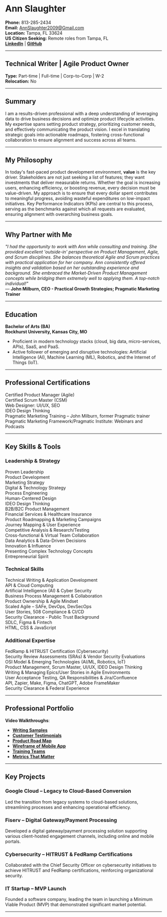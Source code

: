 # Ann Slaughter

**Phone:** 813-285-2434  
**Email:** AnnSlaughter2009@Gmail.com  
**Location:** Tampa, FL 33624  
**US Citizen Seeking:** Remote roles from Tampa, FL
</br>
[**LinkedIn**](https://www.linkedin.com/in/annslaughter/) | [**GitHub**](https://github.com/AnnSlaughter2009)  

---

## **Technical Writer | Agile Product Owner**

**Type:** Part-time | Full-time | Corp-to-Corp | W-2  
**Relocation:** No

---

## **Summary**

I am a results-driven professional with a deep understanding of leveraging data to drive business decisions and optimize product lifecycle activities. My expertise spans setting product strategy, prioritizing customer needs, and effectively communicating the product vision. I excel in translating strategic goals into actionable roadmaps, fostering cross-functional collaboration to ensure alignment and success across all teams.

---

## **My Philosophy**

In today's fast-paced product development environment, **value** is the key driver. Stakeholders are not just seeking a list of features; they want investments that deliver measurable returns. Whether the goal is increasing users, enhancing efficiency, or boosting revenue, every decision must be value-driven. My approach is to ensure that every dollar spent contributes to meaningful progress, avoiding wasteful expenditures on low-impact initiatives. Key Performance Indicators (KPIs) are central to this process, serving as the benchmarks against which all requests are evaluated, ensuring alignment with overarching business goals.

---

## **Why Partner with Me**

*"I had the opportunity to work with Ann while consulting and training. She provided excellent 'outside-in' perspective on Product Management, Agile, and Scrum disciplines. She balances theoretical Agile and Scrum practices with practical application for her company. Ann consistently offered insights and validation based on her outstanding experience and background. She embraced the Market-Driven Product Management concepts while bridging them extremely well to applying them. A top-notch individual!"*  
— **John Milburn, CEO - Practical Growth Strategies; Pragmatic Marketing Trainer**

---

## **Education**

**Bachelor of Arts (BA)**  
**Rockhurst University, Kansas City, MO**  
- Proficient in modern technology stacks (cloud, big data, micro-services, APIs), SaaS, and PaaS.  
- Active follower of emerging and disruptive technologies: Artificial Intelligence (AI), Machine Learning (ML), Robotics, and the Internet of Things (IoT).

---

## **Professional Certifications**

Certified Product Manager (Agile)  
Certified Scrum Master (CSM)  
Web Designer: UI/UX, SEO  
IDEO Design Thinking  
Pragmatic Marketing Training – John Milburn, former Pragmatic trainer  
Pragmatic Marketing Framework/Pragmatic Institute: Webinars and Podcasts

---

## **Key Skills & Tools**

### **Leadership & Strategy**
Proven Leadership  
Product Development  
Marketing Strategy  
Digital & Technology Strategy  
Process Engineering  
Human-Centered Design  
IDEO Design Thinking  
B2B/B2C Product Management  
Financial Services & Healthcare Insurance  
Product Roadmapping & Marketing Campaigns  
Journey Mapping & User Experience  
Competitive Analysis & Research/Testing  
Cross-functional & Virtual Team Collaboration  
Data Analytics & Data-Driven Decisions  
Innovation & Influence  
Presenting Complex Technology Concepts  
Entrepreneurial Spirit

### **Technical Skills**
Technical Writing & Application Development  
API & Cloud Computing  
Artificial Intelligence (AI) & Cyber Security  
Business Process Management & Collaboration  
Product Ownership & Agile Mindset  
Scaled Agile – SAFe, DevOps, DevSecOps  
User Stories, 508 Compliance & CI/CD  
Security Clearance - Public Trust Background  
SDLC, Figma & Fintech  
HTML, CSS & JavaScript

### **Additional Expertise**
FedRamp & HITRUST Certification (Cybersecurity)  
Security Review Assessments (SRAs) & Vendor Security Evaluations  
OSI Model & Emerging Technologies (AI/ML, Robotics, IoT)  
Product Management, Scrum Master, UI/UX, IDEO Design Thinking  
Writing & Managing Epics/User Stories in Agile Environments  
User Acceptance Testing, QA Responsibilities & Jira/Confluence  
API, Zapier, Make, Figma, ChatGPT, Adobe FrameMaker  
Security Clearance & Federal Experience

---

## **Professional Portfolio**

**Video Walkthroughs**:  
- [**Writing Samples**](https://www.loom.com/share/6270b9c16c054180968e1deded9485ec?sid=df446086-48aa-4aa7-87f4-6bc6548f30f4)
- [**Customer Testimonials**](https://youtu.be/YxXAlzNJZxU)  
- [**Product Road Map**](https://youtu.be/O1zwmcTxSDM)  
- [**Wireframe of Mobile App**](https://youtu.be/KXp_apnY4mA)  
- [**Training Teams**](https://youtu.be/jpEVIDQjqOU)  
- [**Metrics That Matter**](https://youtu.be/lv761YSpwMc)

---

## **Key Projects**

### **Google Cloud – Legacy to Cloud-Based Conversion**
Led the transition from legacy systems to cloud-based solutions, streamlining processes and enhancing operational efficiency.

### **Fiserv – Digital Gateway/Payment Processing**
Developed a digital gateway/payment processing solution supporting various client-hosted engagement channels, including online and mobile portals.

### **Cybersecurity – HITRUST & FedRamp Certifications**
Collaborated with the Chief Security Officer on cybersecurity initiatives to achieve HITRUST and FedRamp certifications, reinforcing organizational security.

### **IT Startup – MVP Launch**
Founded a software company, leading the team in launching a Minimum Viable Product (MVP) that demonstrated significant market potential.

---
